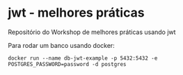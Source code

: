# jwt - melhores práticas
Repositório do Workshop de melhores práticas usando jwt

Para rodar um banco usando docker:

`docker run --name db-jwt-example -p 5432:5432 -e POSTGRES_PASSWORD=password -d postgres`